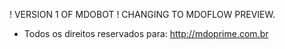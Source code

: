 ! VERSION 1 OF MDOBOT !
CHANGING TO MDOFLOW PREVIEW.

- Todos os direitos reservados para: http://mdoprime.com.br
